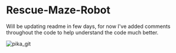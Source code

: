 # Rescue-Maze-Robot

Will be updating readme in few days, for now I've added comments throughout the code to help understand the code much better.

![pika_git](https://user-images.githubusercontent.com/77683275/151518316-eb03bfdc-37a5-453d-a74c-011b157d53b4.gif)
